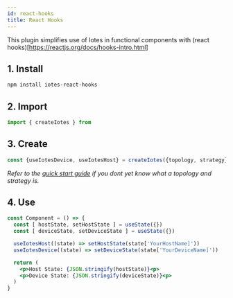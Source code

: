 ```yaml
---
id: react-hooks
title: React Hooks
---
```


This plugin simplifies use of Iotes in functional components with (react hooks)[https://reactjs.org/docs/hooks-intro.html]

## 1. Install

```bash
npm install iotes-react-hooks
```

## 2. Import

```javascript
import { createIotes } from
```

## 3. Create

```javascript
const {useIotesDevice, useIotesHost} = createIotes({topology, strategy})
```

*Refer to the [quick start guide](/docs/introduction/getting-started) if you dont yet know what a topology and strategy is.*

## 4. Use

```jsx
const Component = () => {
  const [ hostState, setHostState ] = useState({}) 
  const [ deviceState, setDeviceState ] = useState({})

  useIotesHost((state) => setHostState(state['YourHostName]')) 
  useIotesDevice((state) => setDeviceState(state['YourDeviceName]'))

  return (
    <p>Host State: {JSON.stringify(hostState)}<p>
    <p>Device State: {JSON.stringify(deviceState)}<p>
  )
}
```



